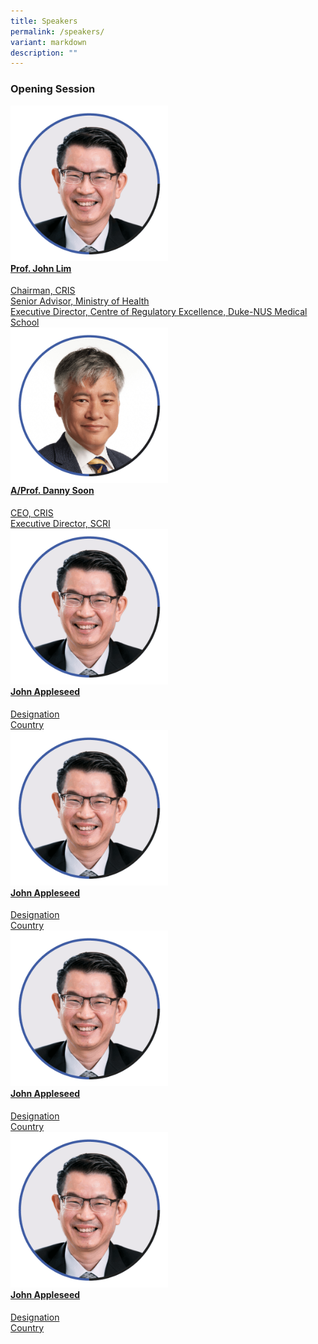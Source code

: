 ```yaml
---
title: Speakers
permalink: /speakers/
variant: markdown
description: ""
---
```

<div>
  <h3>Opening Session</h3>

</div>
<section class="bp-section font">
  <div class="bp-container is-fluid has-text-centered">
    <div class="row">
      <div class="col is-6">
        <a class="speaker" href="/john-lim">
          <div class="speaker-image-wrapper">
            <img class="speaker-image img-fluid mb-3" src="/images/Speakers_John_Lim.png" alt="">
          </div>
          <h4 class="speaker-name text-ellipsis">Prof. John Lim</h4>
          <div class="speaker-position text-ellipsis">Chairman, CRIS</div>
          <div class="speaker-company text-ellipsis">Senior Advisor, Ministry of Health</div>
					<div class="speaker-company text-ellipsis">Executive Director, Centre of Regulatory Excellence, Duke-NUS Medical School</div>
        </a>
      </div>
      <div class="col is-6">
        <a class="speaker" href="/danny-soon">
          <div class="speaker-image-wrapper">
            <img class="speaker-image img-fluid mb-3" src="/images/Speakers_Danny_Soon.png" alt="">
          </div>
          <h4 class="speaker-name text-ellipsis">A/Prof. Danny Soon</h4>
          <div class="speaker-position text-ellipsis">CEO, CRIS</div>
          <div class="speaker-company text-ellipsis">Executive Director, SCRI</div>
        </a>
      </div>
		</div>
		<div class="row">
      <div class="col is-6">
        <a class="speaker" href="/john-appleseed">
          <div class="speaker-image-wrapper">
            <img class="speaker-image img-fluid mb-3" src="/images/Speakers_John_Lim.png" alt="">
          </div>
          <h4 class="speaker-name text-ellipsis">John Appleseed</h4>
          <div class="speaker-position text-ellipsis">Designation</div>
          <div class="speaker-company text-ellipsis">Country</div>
        </a>
      </div>
      <div class="col is-6">
        <a class="speaker" href="/john-appleseed">
          <div class="speaker-image-wrapper">
            <img class="speaker-image img-fluid mb-3" src="/images/Speakers_John_Lim.png" alt="">
          </div>
          <h4 class="speaker-name text-ellipsis">John Appleseed</h4>
          <div class="speaker-position text-ellipsis">Designation</div>
          <div class="speaker-company text-ellipsis">Country</div>
        </a>
      </div>
    </div>
    <div class="row">
      <div class="col 6">
        <a class="speaker" href="/john-appleseed">
          <div class="speaker-image-wrapper">
            <img class="speaker-image img-fluid mb-3" src="/images/Speakers_John_Lim.png" alt="">
          </div>
          <h4 class="speaker-name text-ellipsis">John Appleseed</h4>
          <div class="speaker-position text-ellipsis">Designation</div>
          <div class="speaker-company text-ellipsis">Country</div>
        </a>
      </div>
      <div class="col is-6">
        <a class="speaker" href="/john-appleseed">
          <div class="speaker-image-wrapper">
            <img class="speaker-image img-fluid mb-3" src="/images/Speakers_John_Lim.png" alt="">
          </div>
          <h4 class="speaker-name text-ellipsis">John Appleseed</h4>
          <div class="speaker-position text-ellipsis">Designation</div>
          <div class="speaker-company text-ellipsis">Country</div>
        </a>
      </div>
    </div>
  </div>
</section>
<style type="text/css">
	.content .speaker {	text-decoration: none; }
	.speaker .speaker-name { margin-top: 0px;	}
	.speaker .speaker-image { width: 50%; }
</style>